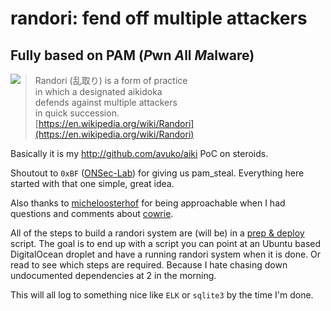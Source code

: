 # randori: fend off multiple attackers

## Fully based on PAM (*P*wn *A*ll *M*alware)

<!-- ![randori](randori.gif) -->

<img src="https://avuko.nl/randori.gif?github" align="left" />

> Randori (乱取り) is a form of practice<br />
> in which a designated aikidoka<br />
> defends against multiple attackers<br />
> in quick succession.<br />
> [https://en.wikipedia.org/wiki/Randori](https://en.wikipedia.org/wiki/Randori)

Basically it is my http://github.com/avuko/aiki PoC on steroids.

Shoutout to `0xBF` ([ONSec-Lab](https://github.com/ONsec-Lab/scripts/tree/master/pam_steal))
for giving us pam_steal. Everything here started with that one simple, great idea.

Also thanks to [micheloosterhof](https://twitter.com/micheloosterhof) for being
approachable when I had questions and comments about [cowrie](https://github.com/micheloosterhof/cowrie).


All of the steps to build a randori system are (will be) in a [prep & deploy](https://github.com/avuko/randori/tree/master/deploy) script.
The goal is to end up with a script you can point at an Ubuntu based DigitalOcean droplet
and have a running randori system when it is done. Or read to see which steps are required.
Because I hate chasing down undocumented dependencies at 2 in the morning.

This will all log to something nice like `ELK` or `sqlite3` by the time I'm done.

